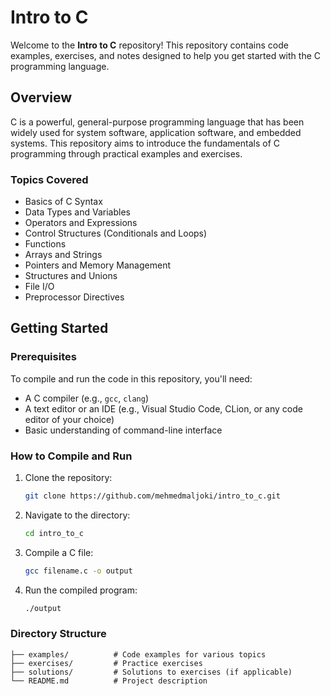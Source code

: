 # Intro to C

Welcome to the **Intro to C** repository! This repository contains code examples, exercises, and notes designed to help you get started with the C programming language.

## Overview

C is a powerful, general-purpose programming language that has been widely used for system software, application software, and embedded systems. This repository aims to introduce the fundamentals of C programming through practical examples and exercises.

### Topics Covered
- Basics of C Syntax
- Data Types and Variables
- Operators and Expressions
- Control Structures (Conditionals and Loops)
- Functions
- Arrays and Strings
- Pointers and Memory Management
- Structures and Unions
- File I/O
- Preprocessor Directives

## Getting Started

### Prerequisites

To compile and run the code in this repository, you'll need:
- A C compiler (e.g., `gcc`, `clang`)
- A text editor or an IDE (e.g., Visual Studio Code, CLion, or any code editor of your choice)
- Basic understanding of command-line interface

### How to Compile and Run

1. Clone the repository:
    ```bash
    git clone https://github.com/mehmedmaljoki/intro_to_c.git
    ```
2. Navigate to the directory:
    ```bash
    cd intro_to_c
    ```
3. Compile a C file:
    ```bash
    gcc filename.c -o output
    ```
4. Run the compiled program:
    ```bash
    ./output
    ```

### Directory Structure

```plaintext
├── examples/          # Code examples for various topics
├── exercises/         # Practice exercises
├── solutions/         # Solutions to exercises (if applicable)
└── README.md          # Project description
